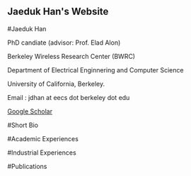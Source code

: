 ## Jaeduk Han's Website

#Jaeduk Han

PhD candiate (advisor: Prof. Elad Alon)

Berkeley Wireless Research Center (BWRC)

Department of Electrical Enginnering and Computer Science

University of California, Berkeley.

Email : jdhan at eecs dot berkeley dot edu

[Google Scholar](https://scholar.google.com/citations?user=l3DrF84AAAAJ&hl=en)


#Short Bio


#Academic Experiences


#Industrial Experiences


#Publications

